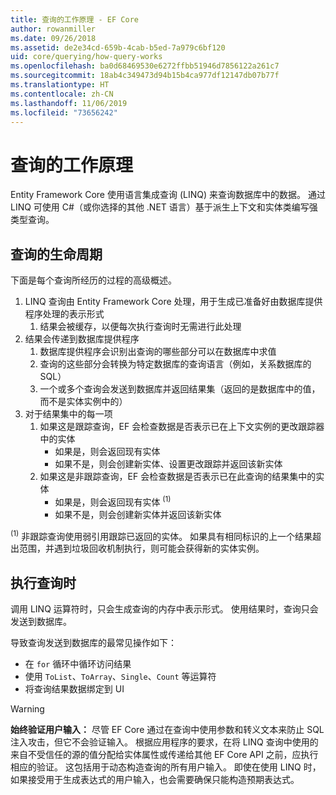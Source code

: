 ```yaml
---
title: 查询的工作原理 - EF Core
author: rowanmiller
ms.date: 09/26/2018
ms.assetid: de2e34cd-659b-4cab-b5ed-7a979c6bf120
uid: core/querying/how-query-works
ms.openlocfilehash: ba0d68469530e6272ffbb51946d7856122a261c7
ms.sourcegitcommit: 18ab4c349473d94b15b4ca977df12147db07b77f
ms.translationtype: HT
ms.contentlocale: zh-CN
ms.lasthandoff: 11/06/2019
ms.locfileid: "73656242"
---
```

# <a name="how-queries-work"></a>查询的工作原理

Entity Framework Core 使用语言集成查询 (LINQ) 来查询数据库中的数据。 通过 LINQ 可使用 C#（或你选择的其他 .NET 语言）基于派生上下文和实体类编写强类型查询。

## <a name="the-life-of-a-query"></a>查询的生命周期

下面是每个查询所经历的过程的高级概述。

1. LINQ 查询由 Entity Framework Core 处理，用于生成已准备好由数据库提供程序处理的表示形式
   1. 结果会被缓存，以便每次执行查询时无需进行此处理
2. 结果会传递到数据库提供程序
   1. 数据库提供程序会识别出查询的哪些部分可以在数据库中求值
   2. 查询的这些部分会转换为特定数据库的查询语言（例如，关系数据库的 SQL）
   3. 一个或多个查询会发送到数据库并返回结果集（返回的是数据库中的值，而不是实体实例中的）
3. 对于结果集中的每一项
   1. 如果这是跟踪查询，EF 会检查数据是否表示已在上下文实例的更改跟踪器中的实体
      * 如果是，则会返回现有实体
      * 如果不是，则会创建新实体、设置更改跟踪并返回该新实体
   2. 如果这是非跟踪查询，EF 会检查数据是否表示已在此查询的结果集中的实体
      * 如果是，则会返回现有实体 <sup>(1)</sup>
      * 如果不是，则会创建新实体并返回该新实体

<sup>(1)</sup> 非跟踪查询使用弱引用跟踪已返回的实体。 如果具有相同标识的上一个结果超出范围，并遇到垃圾回收机制执行，则可能会获得新的实体实例。

## <a name="when-queries-are-executed"></a>执行查询时

调用 LINQ 运算符时，只会生成查询的内存中表示形式。 使用结果时，查询只会发送到数据库。

导致查询发送到数据库的最常见操作如下：

* 在 `for` 循环中循环访问结果
* 使用 `ToList`、`ToArray`、`Single`、`Count` 等运算符
* 将查询结果数据绑定到 UI

> [!WARNING]  
> **始终验证用户输入：** 尽管 EF Core 通过在查询中使用参数和转义文本来防止 SQL 注入攻击，但它不会验证输入。 根据应用程序的要求，在将 LINQ 查询中使用的来自不受信任的源的值分配给实体属性或传递给其他 EF Core API 之前，应执行相应的验证。 这包括用于动态构造查询的所有用户输入。 即使在使用 LINQ 时，如果接受用于生成表达式的用户输入，也会需要确保只能构造预期表达式。
